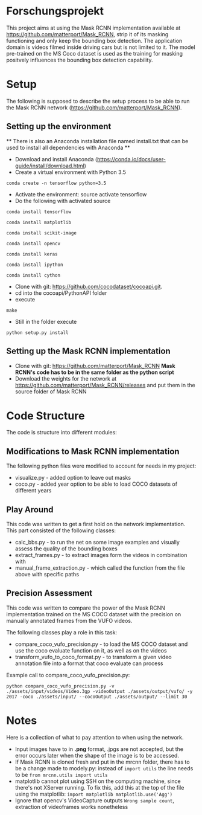 # Forschungsprojekt

This project aims at using the Mask RCNN implementation available at https://github.com/matterport/Mask_RCNN, strip it of its masking functioning and only keep the bounding box detection. The application domain is videos filmed inside driving cars but is not limited to it. The model pre-trained on the MS Coco dataset is used as the training for masking positvely influences the bounding box detection capability.

# Setup

The following is supposed to describe the setup process to be able to run the Mask RCNN network (https://github.com/matterport/Mask_RCNN).

## Setting up the environment

** There is also an Anaconda installation file named install.txt that can be used to install all dependencies with Anaconda **

* Download and install Anaconda (https://conda.io/docs/user-guide/install/download.html)
* Create a virtual environment with Python 3.5 
```
conda create -n tensorflow python=3.5
```
* Activate the environment: source activate tensorflow
* Do the following with activated source
```
conda install tensorflow
```
```
conda install matplotlib
```
```
conda install scikit-image
```
```
conda install opencv
```
```
conda install keras
```
```
conda install ipython
```
```
conda install cython
```
* Clone with git: https://github.com/cocodataset/cocoapi.git.
* cd into the cocoapi/PythonAPI folder
* execute 
```
make
```
* Still in the folder execute
```
python setup.py install
```

## Setting up the Mask RCNN implementation

* Clone with git: https://github.com/matterport/Mask_RCNN **Mask RCNN's code has to be in the same folder as the python script**
* Download the weights for the network at https://github.com/matterport/Mask_RCNN/releases and put them in the source folder of Mask RCNN

# Code Structure

The code is structure into different modules:

## Modifications to Mask RCNN implementation

The following python files were modified to account for needs in my project:

* visualize.py - added option to leave out masks
* coco.py - added year option to be able to load COCO datasets of different years

## Play Around

This code was written to get a first hold on the network implementation. This part consisted of the following classes:

* calc_bbs.py - to run the net on some image examples and visually assess the quality of the bounding boxes
* extract_frames.py - to extract images form the videos in combination with
* manual_frame_extraction.py - which called the function from the file above with specific paths

## Precision Assessment

This code was written to compare the power of the Mask RCNN implementation trained on the MS COCO dataset with the precision on manually
annotated frames from the VUFO videos.

The following classes play a role in this task:

* compare_coco_vufo_precision.py - to load the MS COCO dataset and use the coco evaluate function on it, as well as on the videos
* transform_vufo_to_coco_format.py - to transform a given video annotation file into a format that coco evaluate can process

Example call to compare_coco_vufo_precision.py:

```
python compare_coco_vufo_precision.py -v ./assets/input/videos/Video.3gp -videoOutput ./assets/output/vufo/ -y 2017 -coco ./assets/input/ --cocoOutput ./assets/output/ --limit 30
```

# Notes

Here is a collection of what to pay attention to when using the network.

* Input images have to in **.png** format, .jpgs are not accepted, but the error occurs later when the shape of the image is to be accessed.
* If Mask RCNN is cloned fresh and put in the mrcnn folder, there has to be a change made to modely.py: instead of `import utils` the line needs to be `from mrcnn.utils import utils`
* matplotlib cannot plot using SSH on the computing machine, since there's not XServer running. To fix this, add this at the top of the file using the matplotlib: `import matplotlib
matplotlib.use('Agg')`
* Ignore that opencv's VideoCapture outputs `Wrong sample count`, extraction of videoframes works nonetheless
